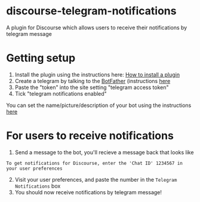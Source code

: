 # discourse-telegram-notifications
A plugin for Discourse which allows users to receive their notifications by telegram message

# Getting setup
1. Install the plugin using the instructions here: [How to install a plugin](https://meta.discourse.org/t/install-a-plugin/19157)
1. Create a telegram by talking to the [BotFather](https://telegram.me/botfather) (instructions [here](https://core.telegram.org/bots#6-botfather)
2. Paste the "token" into the site setting "telegram access token"
3. Tick "telegram notifications enabled"

You can set the name/picture/description of your bot using the instructions [here](https://core.telegram.org/bots#botfather-commands)

# For users to receive notifications
1. Send a message to the bot, you'll recieve a message back that looks like
```
To get notifications for Discourse, enter the 'Chat ID' 1234567 in your user preferences
```
2. Visit your user preferences, and paste the number in the `Telegram Notifications` box
3. You should now receive notifications by telegram message!

